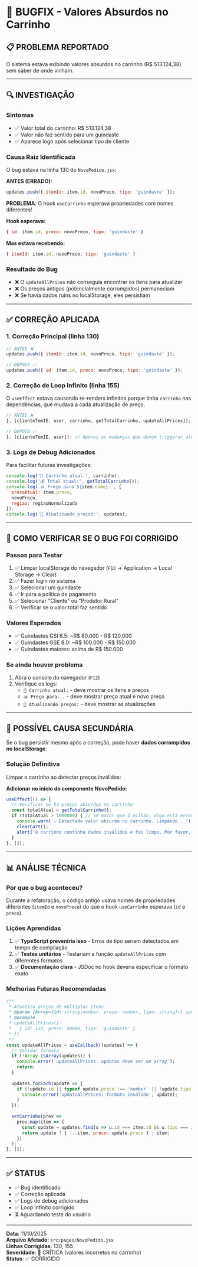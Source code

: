 # 🐛 BUGFIX - Valores Absurdos no Carrinho

## 📋 **PROBLEMA REPORTADO**
O sistema estava exibindo valores absurdos no carrinho (R$ 513.124,38) sem saber de onde vinham.

---

## 🔍 **INVESTIGAÇÃO**

### **Sintomas**
- ✅ Valor total do carrinho: R$ 513.124,38
- ✅ Valor não faz sentido para um guindaste
- ✅ Aparece logo após selecionar tipo de cliente

### **Causa Raiz Identificada**
O bug estava na linha 130 do `NovoPedido.jsx`:

**ANTES (ERRADO):**
```javascript
updates.push({ itemId: item.id, novoPreco, tipo: 'guindaste' });
```

**PROBLEMA**: O hook `useCarrinho` esperava propriedades com nomes diferentes!

**Hook esperava:**
```javascript
{ id: item.id, preco: novoPreco, tipo: 'guindaste' }
```

**Mas estava recebendo:**
```javascript
{ itemId: item.id, novoPreco, tipo: 'guindaste' }
```

### **Resultado do Bug**
- ❌ O `updateAllPrices` não conseguia encontrar os itens para atualizar
- ❌ Os preços antigos (potencialmente corrompidos) permaneciam
- ❌ Se havia dados ruins no localStorage, eles persistiam

---

## ✅ **CORREÇÃO APLICADA**

### **1. Correção Principal** (linha 130)
```javascript
// ANTES ❌
updates.push({ itemId: item.id, novoPreco, tipo: 'guindaste' });

// DEPOIS ✅
updates.push({ id: item.id, preco: novoPreco, tipo: 'guindaste' });
```

### **2. Correção de Loop Infinito** (linha 155)
O `useEffect` estava causando re-renders infinitos porque tinha `carrinho` nas dependências, que mudava a cada atualização de preço.

```javascript
// ANTES ❌
}, [clienteTemIE, user, carrinho, getTotalCarrinho, updateAllPrices]);

// DEPOIS ✅
}, [clienteTemIE, user]); // Apenas as mudanças que devem triggerar atualização
```

### **3. Logs de Debug Adicionados**
Para facilitar futuras investigações:

```javascript
console.log('🛒 Carrinho atual:', carrinho);
console.log('💰 Total atual:', getTotalCarrinho());
console.log(`📊 Preço para ${item.nome}:`, {
  precoAtual: item.preco,
  novoPreco,
  regiao: regiaoNormalizada
});
console.log('🔄 Atualizando preços:', updates);
```

---

## 🎯 **COMO VERIFICAR SE O BUG FOI CORRIGIDO**

### **Passos para Testar**
1. ✅ Limpar localStorage do navegador (`F12` → Application → Local Storage → Clear)
2. ✅ Fazer login no sistema
3. ✅ Selecionar um guindaste
4. ✅ Ir para a política de pagamento
5. ✅ Selecionar "Cliente" ou "Produtor Rural"
6. ✅ Verificar se o valor total faz sentido

### **Valores Esperados**
- ✅ Guindastes GSI 6.5: ~R$ 80.000 - R$ 120.000
- ✅ Guindastes GSE 8.0: ~R$ 100.000 - R$ 150.000
- ✅ Guindastes maiores: acima de R$ 150.000

### **Se ainda houver problema**
1. Abra o console do navegador (`F12`)
2. Verifique os logs:
   - `🛒 Carrinho atual:` - deve mostrar os itens e preços
   - `📊 Preço para...` - deve mostrar preço atual e novo preço
   - `🔄 Atualizando preços:` - deve mostrar as atualizações

---

## 🔧 **POSSÍVEL CAUSA SECUNDÁRIA**

Se o bug persistir mesmo após a correção, pode haver **dados corrompidos no localStorage**.

### **Solução Definitiva**
Limpar o carrinho ao detectar preços inválidos:

**Adicionar no início do componente NovoPedido:**
```javascript
useEffect(() => {
  // Verificar se há preços absurdos no carrinho
  const totalAtual = getTotalCarrinho();
  if (totalAtual > 1000000) { // Se maior que 1 milhão, algo está errado
    console.warn('⚠️ Detectado valor absurdo no carrinho. Limpando...');
    clearCart();
    alert('O carrinho continha dados inválidos e foi limpo. Por favor, selecione os produtos novamente.');
  }
}, []);
```

---

## 📊 **ANÁLISE TÉCNICA**

### **Por que o bug aconteceu?**
Durante a refatoração, o código antigo usava nomes de propriedades diferentes (`itemId` e `novoPreco`) do que o hook `useCarrinho` esperava (`id` e `preco`).

### **Lições Aprendidas**
1. ✅ **TypeScript preveniria isso** - Erros de tipo seriam detectados em tempo de compilação
2. ✅ **Testes unitários** - Testariam a função `updateAllPrices` com diferentes formatos
3. ✅ **Documentação clara** - JSDoc no hook deveria especificar o formato exato

### **Melhorias Futuras Recomendadas**
```javascript
/**
 * Atualiza preços de múltiplos itens
 * @param {Array<{id: string|number, preco: number, tipo: string}>} updates
 * @example
 * updateAllPrices([
 *   { id: 123, preco: 50000, tipo: 'guindaste' }
 * ])
 */
const updateAllPrices = useCallback((updates) => {
  // Validar formato
  if (!Array.isArray(updates)) {
    console.error('updateAllPrices: updates deve ser um array');
    return;
  }
  
  updates.forEach(update => {
    if (!update.id || typeof update.preco !== 'number' || !update.tipo) {
      console.error('updateAllPrices: formato inválido', update);
    }
  });
  
  setCarrinho(prev =>
    prev.map(item => {
      const update = updates.find(u => u.id === item.id && u.tipo === item.tipo);
      return update ? { ...item, preco: update.preco } : item;
    })
  );
}, []);
```

---

## ✅ **STATUS**
- ✅ Bug identificado
- ✅ Correção aplicada
- ✅ Logs de debug adicionados
- ✅ Loop infinito corrigido
- ⏳ Aguardando teste do usuário

---

**Data**: 11/10/2025  
**Arquivo Afetado**: `src/pages/NovoPedido.jsx`  
**Linhas Corrigidas**: 130, 155  
**Severidade**: 🔴 CRÍTICA (valores incorretos no carrinho)  
**Status**: ✅ CORRIGIDO

